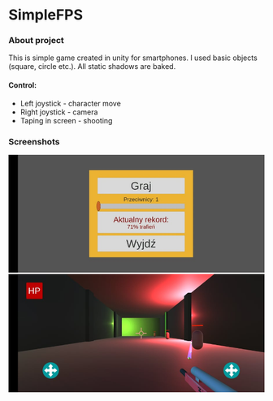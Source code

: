 # SimpleFPS
### About project
This is simple game created in unity for smartphones. I used basic objects (square, circle etc.). All static shadows are baked.



#### Control:
- Left joystick - character move
- Right joystick - camera
- Taping in screen - shooting

### Screenshots
![img1](img/img1.jpg)
![img2](img/img2.jpg)
